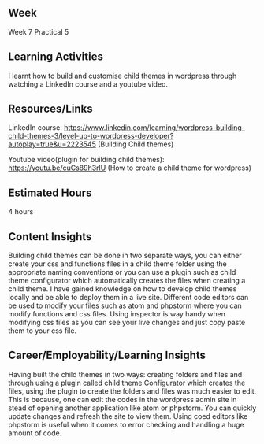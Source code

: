 ## Week
Week 7 Practical 5

##	Learning Activities
I learnt how to build and customise child themes in wordpress through watching a LinkedIn course and a youtube video.

## Resources/Links
LinkedIn course: https://www.linkedin.com/learning/wordpress-building-child-themes-3/level-up-to-wordpress-developer?autoplay=true&u=2223545 (Building Child themes)

Youtube video(plugin for building child themes): https://youtu.be/cuCs89h3rlU (How to create a child theme for wordpress)

## Estimated Hours
4 hours

## Content Insights
Building child themes can be done in two separate ways, you can either create your css and functions files in a child theme folder using the appropriate naming conventions or you can use a plugin such as child theme configurator which automatically creates the files when creating a child theme. 
I have gained knowledge on how to develop child themes locally and be able to deploy them in a live site. Different code editors can be used to modify your files such as atom and phpstorm where you can modify functions and css files. 
Using inspector is way handy when modifying css files as you can see your live changes and just copy paste them to your css file.

## Career/Employability/Learning Insights
Having built the child themes in two ways: creating folders and files and through using a plugin called child theme Configurator which creates the files, using the 
plugin to create the folders and files was much easier to edit. This is because, one can edit the codes in the wordpress admin site in stead of opening another application like atom or phpstorm. You can quickly update changes and refresh the site to view them. Using coed editors like phpstorm is useful when it comes to
error checking and handling a huge amount of code.

